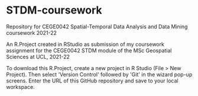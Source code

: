 # STDM-coursework
Repository for CEGE0042 Spatial-Temporal Data Analysis and Data Mining coursework 2021-22

An R.Project created in RStudio as submission of my coursework assignment for the CEGE0042 STDM module of the MSc Geospatial Sciences at UCL, 2021-22


To download this R.Project, create a new project in R Studio (File > New Project).
Then select 'Version Control' followed by 'Git' in the wizard pop-up screens.
Enter the URL of this GitHub repository and save to your local workspace.

